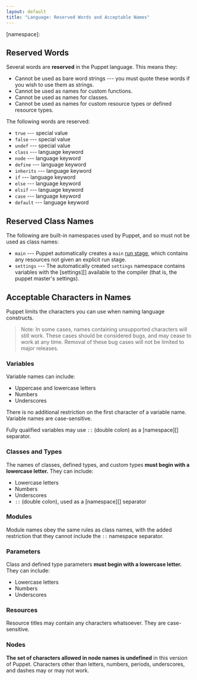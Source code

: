 ```yaml
---
layout: default
title: "Language: Reserved Words and Acceptable Names"
---
```


<!-- TODO -->
[runstage]: 
[settings]: 
[namespace]: 

Reserved Words
-----

Several words are **reserved** in the Puppet language. This means they: 

* Cannot be used as bare word strings --- you must quote these words if you wish to use them as strings.
* Cannot be used as names for custom functions.
* Cannot be used as names for classes.
* Cannot be used as names for custom resource types or defined resource types.

The following words are reserved: 

* `true` --- special value
* `false` --- special value
* `undef` --- special value
* `class` --- language keyword
* `node` --- language keyword
* `define` --- language keyword
* `inherits` --- language keyword
* `if` --- language keyword
* `else` --- language keyword
* `elsif` --- language keyword
* `case` --- language keyword
* `default` --- language keyword

Reserved Class Names
-----

The following are built-in namespaces used by Puppet, and so must not be used as class names:

* `main` --- Puppet automatically creates a `main` [run stage][runstage], which contains any resources not given an explicit run stage.
* `settings` --- The automatically created `settings` namespace contains variables with the [settings][] available to the compiler (that is, the puppet master's settings). 

Acceptable Characters in Names
-----

Puppet limits the characters you can use when naming language constructs.

> Note: In some cases, names containing unsupported characters will still work. These cases should be considered bugs, and may cease to work at any time. Removal of these bug cases will not be limited to major releases.

### Variables

Variable names can include:

* Uppercase and lowercase letters
* Numbers
* Underscores

There is no additional restriction on the first character of a variable name. Variable names are case-sensitive.

Fully qualified variables may use `::` (double colon) as a [namespace][] separator.

### Classes and Types

The names of classes, defined types, and custom types **must begin with a lowercase letter.** They can include:

* Lowercase letters
* Numbers
* Underscores
* `::` (double colon), used as a [namespace][] separator

### Modules

Module names obey the same rules as class names, with the added restriction that they cannot include the `::` namespace separator.

### Parameters

Class and defined type parameters **must begin with a lowercase letter.** They can include:

* Lowercase letters
* Numbers
* Underscores

### Resources

Resource titles may contain any characters whatsoever. They are case-sensitive.

### Nodes

**The set of characters allowed in node names is undefined** in this version of Puppet. Characters other than letters, numbers, periods, underscores, and dashes may or may not work.
